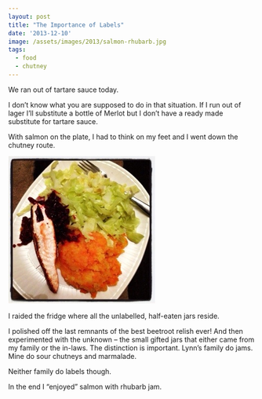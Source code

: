 ```yaml
---
layout: post
title: "The Importance of Labels"
date: '2013-12-10'
image: /assets/images/2013/salmon-rhubarb.jpg
tags: 
  - food
  - chutney
---
```


We ran out of tartare sauce today.

I don’t know what you are supposed to do in that situation. If I run out of lager I’ll substitute a bottle of Merlot but I don’t have a ready made substitute for tartare sauce.

With salmon on the plate, I had to think on my feet and I went down the chutney route.

![Salmon and rhubarb](/assets/images/2013/salmon-rhubarb.jpg)

I raided the fridge where all the unlabelled, half-eaten jars reside.

I polished off the last remnants of the best beetroot relish ever! And then experimented with the unknown – the small gifted jars that either came from my family or the in-laws. The distinction is important. Lynn’s family do jams. Mine do sour chutneys and marmalade.

Neither family do labels though.

In the end I “enjoyed” salmon with rhubarb jam.
